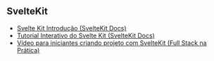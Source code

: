 ## SvelteKit

- [Svelte Kit Introdução (SvelteKit Docs)](https://kit.svelte.dev/docs/introduction)
- [Tutorial Interativo do Svelte Kit (SvelteKit Docs)](https://learn.svelte.dev/tutorial/welcome-to-svelte)
- [Vídeo para iniciantes criando projeto com SvelteKit (Full Stack na Prática)](https://www.youtube.com/watch?v=2_rB5d1uXWs)